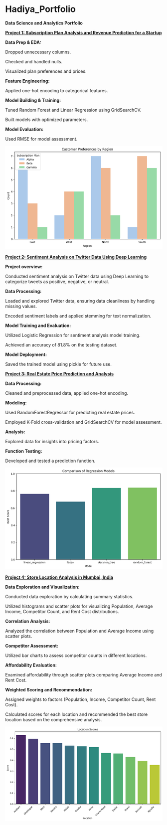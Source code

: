 # Hadiya_Portfolio

**Data Science and Analytics Portfolio**

[**Project 1: Subscription Plan Analysis and Revenue Prediction for a Startup**](https://github.com/HadiyaArfa/Subscription_Plan_Analysis_and_Revenue_Prediction_for_a_Startup/tree/main)

**Data Prep & EDA:**

Dropped unnecessary columns.

Checked and handled nulls.

Visualized plan preferences and prices.

**Feature Engineering:**

Applied one-hot encoding to categorical features.

**Model Building & Training:**

Tuned Random Forest and Linear Regression using GridSearchCV.

Built models with optimized parameters.

**Model Evaluation:**

Used RMSE for model assessment.

![](/Images/Subscription.png)  


[**Project 2: Sentiment Analysis on Twitter Data Using Deep Learning**](https://github.com/HadiyaArfa/Sentiment_Analysis_for_Twitter_data)

**Project overview:**

Conducted sentiment analysis on Twitter data using Deep Learning to categorize tweets as positive, negative, or neutral.

**Data Processing:**

Loaded and explored Twitter data, ensuring data cleanliness by handling missing values.

Encoded sentiment labels and applied stemming for text normalization.

**Model Training and Evaluation:**

Utilized Logistic Regression for sentiment analysis model training.

Achieved an accuracy of 81.8% on the testing dataset.

**Model Deployment:**

Saved the trained model using pickle for future use.




[**Project 3: Real Estate Price Prediction and Analysis**](https://github.com/HadiyaArfa/-Real-Estate-Price-Prediction-and-Analysis)

**Data Processing:**

Cleaned and preprocessed data, applied one-hot encoding.

**Modeling:**

Used RandomForestRegressor for predicting real estate prices.

Employed K-Fold cross-validation and GridSearchCV for model assessment.

**Analysis:**

Explored data for insights into pricing factors.

**Function Testing:**

Developed and tested a prediction function.

![](/Images/Realestate.png) 


[**Project 4: Store Location Analysis in Mumbai, India**](https://github.com/HadiyaArfa/Store-Location-Analysis-in-Mumbai-India)

**Data Exploration and Visualization:**

Conducted data exploration by calculating summary statistics.

Utilized histograms and scatter plots for visualizing Population, Average Income, Competitor Count, and Rent Cost distributions.

**Correlation Analysis:**

Analyzed the correlation between Population and Average Income using scatter plots.

**Competitor Assessment:**

Utilized bar charts to assess competitor counts in different locations.

**Affordability Evaluation:**

Examined affordability through scatter plots comparing Average Income and Rent Cost.

**Weighted Scoring and Recommendation:**

Assigned weights to factors (Population, Income, Competitor Count, Rent Cost).

Calculated scores for each location and recommended the best store location based on the comprehensive analysis.

![](/Images/store.png)  
